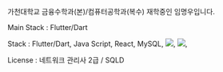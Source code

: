 가천대학교 금융수학과(본)/컴퓨터공학과(복수) 재학중인 임명우입니다.

Main Stack : Flutter/Dart

Stack : Flutter/Dart, Java Script, React, MySQL, <img src="https://img.shields.io/badge/html5-E34F26?style=for-the-badge&logo=html5&logoColor=white">, <img src="https://img.shields.io/badge/CSS3-1572B6?style=for-the-badge&logo=CSS3&logoColor=white">, 

License : 네트워크 관리사 2급 / SQLD
